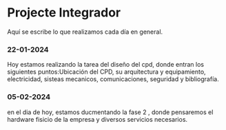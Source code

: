 # Projecte Integrador
Aquí se escribe lo que realizamos cada día en general.
### 22-01-2024
Hoy estamos realizando la tarea del diseño del cpd, donde entran los siguientes puntos:Ubicación del CPD, su arquitectura y equipamiento, electricidad, sisteas mecanicos, comunicaciones, seguridad y bibliografía.
### 05-02-2024
en el dia de hoy, estamos ducmentando la fase 2 , donde pensaremos el hardware fisicio de la empresa y diversos servicios necesarios.

